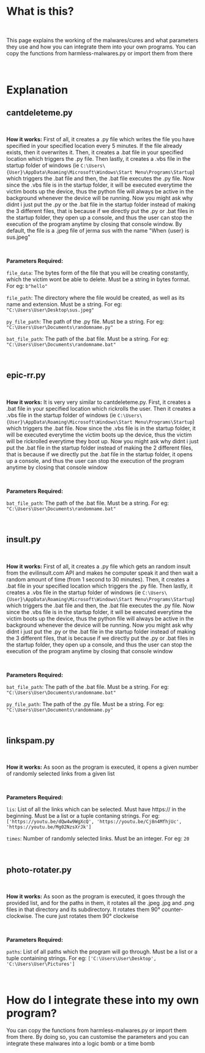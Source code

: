 # What is this?
<br>

This page explains the working of the malwares/cures and what parameters they use and how you can integrate them into your own programs. You can copy the functions from harmless-malwares.py or import them from there

<br>

# Explanation

## cantdeleteme.py
<br>

**How it works:** First of all, it creates a .py file which writes the file you have specified in your specified location every 5 minutes. If the file already exists, then it overwrites it. Then, it creates a .bat file in your specified location which triggers the .py file. Then lastly, it creates a .vbs file in the startup folder of windows (ie `C:\Users\{User}\AppData\Roaming\Microsoft\Windows\Start Menu\Programs\Startup`) which triggers the .bat file and then, the .bat file executes the .py file. Now since the .vbs file is in the startup folder, it will be executed everytime the victim boots up the device, thus the python file will always be active in the background whenever the device will be running. Now you might ask why didnt i just put the .py or the .bat file in the startup folder instead of making the 3 different files, that is because if we directly put the .py or .bat files in the startup folder, they open up a console, and thus the user can stop the execution of the program anytime by closing that console window. By default, the file is a .jpeg file of jerma sus with the name "When {user} is sus.jpeg"

<br>

**Parameters Required:** 

``file_data``: The bytes form of the file that you will be creating constantly, which the victim wont be able to delete. Must be a string in bytes format. For eg: `b"hello"`

``file_path``: The directory where the file would be created, as well as its name and extension. Must be a string. For eg: `"C:\Users\User\Desktop\sus.jpeg"`

``py_file_path``: The path of the .py file. Must be a string. For eg: `"C:\Users\User\Documents\randomname.py"`

``bat_file_path``: The path of the .bat file. Must be a string. For eg: `"C:\Users\User\Documents\randomname.bat"`

<br>

## epic-rr.py
<br>

**How it works:** It is very very similar to cantdeleteme.py. First, it creates a .bat file in your specified location which rickrolls the user. Then it creates a .vbs file in the startup folder of windows (ie `C:\Users\{User}\AppData\Roaming\Microsoft\Windows\Start Menu\Programs\Startup`) which triggers the .bat file. Now since the .vbs file is in the startup folder, it will be executed everytime the victim boots up the device, thus the victim will be rickrolled everytime they boot up. Now you might ask why didnt i just put the .bat file in the startup folder instead of making the 2 different files, that is because if we directly put the .bat file in the startup folder, it opens up a console, and thus the user can stop the execution of the program anytime by closing that console window

<br>

**Parameters Required:** 

``bat_file_path``: The path of the .bat file. Must be a string. For eg: `"C:\Users\User\Documents\randomname.bat"`

<br>

## insult.py
<br>

**How it works:** First of all, it creates a .py file which gets an random insult from the evilinsult.com API and makes he computer speak it and then wait a random amount of time (from 1 second to 30 minutes). Then, it creates a .bat file in your specified location which triggers the .py file. Then lastly, it creates a .vbs file in the startup folder of windows (ie `C:\Users\{User}\AppData\Roaming\Microsoft\Windows\Start Menu\Programs\Startup`) which triggers the .bat file and then, the .bat file executes the .py file. Now since the .vbs file is in the startup folder, it will be executed everytime the victim boots up the device, thus the python file will always be active in the background whenever the device will be running. Now you might ask why didnt i just put the .py or the .bat file in the startup folder instead of making the 3 different files, that is because if we directly put the .py or .bat files in the startup folder, they open up a console, and thus the user can stop the execution of the program anytime by closing that console window

<br>

**Parameters Required:** 

``bat_file_path``: The path of the .bat file. Must be a string. For eg: `"C:\Users\User\Documents\randomname.bat"`

``py_file_path``: The path of the .py file. Must be a string. For eg: `"C:\Users\User\Documents\randomname.py"`

<br>

## linkspam.py
<br>

**How it works:** As soon as the program is executed, it opens a given number of randomly selected links from a given list

<br>

**Parameters Required:** 

``lis``: List of all the links which can be selected. Must have https:// in the beginning. Must be a list or a tuple contaning strings. For eg: `['https://youtu.be/dQw4w9WgXcQ', 'https://youtu.be/Cj8n4MfhjUc', 'https://youtu.be/Mg02NzsXrJk']`

``times``: Number of randomly selected links. Must be an integer. For eg: ``20``

<br>

## photo-rotater.py
<br>

**How it works:** As soon as the program is executed, it goes through the provided list, and for the paths in them, it rotates all the .jpeg .jpg and .png files in that directory and its subdirectory. It rotates them 90° counter-clockwise. The cure just rotates them 90° clockwise

<br>

**Parameters Required:** 

``paths``: List of all paths which the program will go through. Must be a list or a tuple containing strings. For eg: `['C:\Users\User\Desktop', 'C:\Users\User\Pictures']`

<br>

# How do I integrate these into my own program?

You can copy the functions from harmless-malwares.py or import them from there. By doing so, you can customise the parameters and you can integrate these malwares into a logic bomb or a time bomb